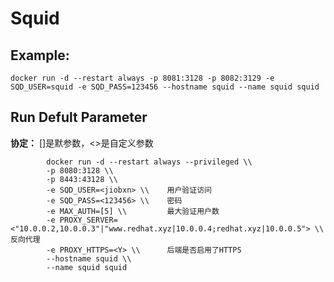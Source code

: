 Squid
===

## Example:

    docker run -d --restart always -p 8081:3128 -p 8082:3129 -e SQD_USER=squid -e SQD_PASS=123456 --hostname squid --name squid squid

## Run Defult Parameter
**协定：** []是默参数，<>是自定义参数

			docker run -d --restart always --privileged \\
			-p 8080:3128 \\
			-p 8443:43128 \\
			-e SQD_USER=<jiobxn> \\    用户验证访问
			-e SQD_PASS=<123456> \\    密码
			-e MAX_AUTH=[5] \\         最大验证用户数
			-e PROXY_SERVER=<"10.0.0.2,10.0.0.3"|"www.redhat.xyz|10.0.0.4;redhat.xyz|10.0.0.5"> \\  反向代理
			-e PROXY_HTTPS=<Y> \\      后端是否启用了HTTPS
			--hostname squid \\
			--name squid squid
